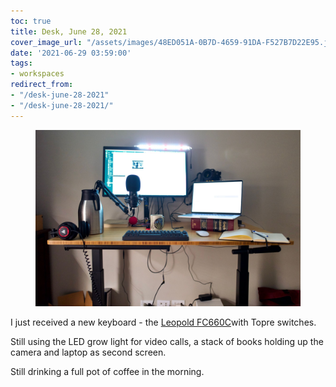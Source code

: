 ```yaml
---
toc: true
title: Desk, June 28, 2021
cover_image_url: "/assets/images/48ED051A-0B7D-4659-91DA-F527B7D22E95.jpeg"
date: '2021-06-29 03:59:00'
tags:
- workspaces
redirect_from:
- "/desk-june-28-2021"
- "/desk-june-28-2021/"
---
```


<figure class="kg-card kg-image-card"><img src="/assets/images/48ED051A-0B7D-4659-91DA-F527B7D22E95.jpeg" /></figure>

I just received a new keyboard - the [Leopold FC660C](https://mechanicalkeyboards.com/shop/index.php?l=product_detail&p=4097)with Topre switches.

Still using the LED grow light for video calls, a stack of books holding up the camera and laptop as second screen.

Still drinking a full pot of coffee in the morning.

